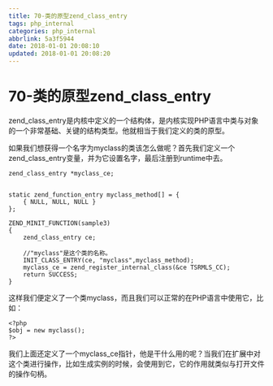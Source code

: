 ```yaml
---
title: 70-类的原型zend_class_entry
tags: php_internal
categories: php_internal
abbrlink: 5a3f5944
date: 2018-01-01 20:08:10
updated: 2018-01-01 20:08:20
---
```


# 70-类的原型zend_class_entry
zend_class_entry是内核中定义的一个结构体，是内核实现PHP语言中类与对象的一个非常基础、关键的结构类型。他就相当于我们定义的类的原型。

如果我们想获得一个名字为myclass的类该怎么做呢？首先我们定义一个zend_class_entry变量，并为它设置名字，最后注册到runtime中去。

    zend_class_entry *myclass_ce;


    static zend_function_entry myclass_method[] = {
        { NULL, NULL, NULL }
    };

    ZEND_MINIT_FUNCTION(sample3)
    {
        zend_class_entry ce;

        //"myclass"是这个类的名称。
        INIT_CLASS_ENTRY(ce, "myclass",myclass_method);
        myclass_ce = zend_register_internal_class(&ce TSRMLS_CC);
        return SUCCESS;
    }

这样我们便定义了一个类myclass，而且我们可以正常的在PHP语言中使用它，比如：

    <?php
    $obj = new myclass();
    ?>

我们上面还定义了一个myclass_ce指针，他是干什么用的呢？当我们在扩展中对这个类进行操作，比如生成实例的时候，会使用到它，它的作用就类似与打开文件的操作句柄。
